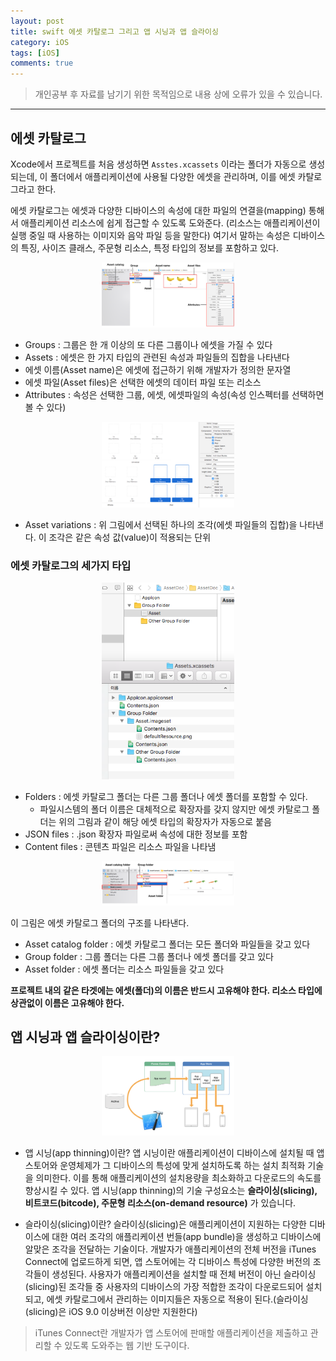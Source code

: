 ```yaml
---
layout: post
title: swift 에셋 카탈로그 그리고 앱 시닝과 앱 슬라이싱
category: iOS
tags: [iOS]
comments: true
---
```


> 개인공부 후 자료를 남기기 위한 목적임으로 내용 상에 오류가 있을 수 있습니다.    

<hr>

## 에셋 카탈로그

Xcode에서 프로젝트를 처음 생성하면 `Asstes.xcassets` 이라는 폴더가 자동으로 생성되는데, 이 폴더에서 애플리케이션에 사용될 다양한 에셋을 관리하며, 이를 에셋 카탈로그라고 한다.

에셋 카탈로그는 에셋과 다양한 디바이스의 속성에 대한 파일의 연결을(mapping) 통해서 애플리케이션 리소스에 쉽게 접근할 수 있도록 도와준다. (리소스는 애플리케이션이 실행 중일 때 사용하는 이미지와 음악 파일 등을 말한다) 여기서 말하는 속성은 디바이스의 특징, 사이즈 클래스, 주문형 리소스, 특정 타입의 정보를 포함하고 있다.

<center>
<figure>
<img src="/assets/post-img/swift/25.png" alt="" width="50%">
</figure>
</center>


- Groups : 그룹은 한 개 이상의 또 다른 그룹이나 에셋을 가질 수 있다
- Assets : 에셋은 한 가지 타입의 관련된 속성과 파일들의 집합을 나타낸다
- 에셋 이름(Asset name)은 에셋에 접근하기 위해 개발자가 정의한 문자열
- 에셋 파일(Asset files)은 선택한 에셋의 데이터 파일 또는 리소스
- Attributes : 속성은 선택한 그룹, 에셋, 에셋파일의 속성(속성 인스펙터를 선택하면 볼 수 있다)

<center>
<figure>
<img src="/assets/post-img/swift/26.png" alt="" width="50%">
</figure>
</center>

- Asset variations : 위 그림에서 선택된 하나의 조각(에셋 파일들의 집합)을 나타낸다. 이 조각은 같은 속성 값(value)이 적용되는 단위



### 에셋 카탈로그의 세가지 타입

<center>
<figure>
<img src="/assets/post-img/swift/27.png" alt="" width="50%">
</figure>
</center>

- Folders : 에셋 카탈로그 폴더는 다른 그룹 폴더나 에셋 폴더를 포함할 수 있다.
  - 파일시스템의 폴더 이름은 대체적으로 확장자를 갖지 않지만 에셋 카탈로그 폴더는 위의 그림과 같이 해당 에셋 타입의 확장자가 자동으로 붙음
- JSON files : .json 확장자 파일로써 속성에 대한 정보를 포함
- Content files : 콘텐츠 파일은 리소스 파일을 나타냄


<center>
<figure>
<img src="/assets/post-img/swift/28.png" alt="" width="50%">
</figure>
</center>


이 그림은 에셋 카탈로그 폴더의 구조를 나타낸다.

- Asset catalog folder : 에셋 카탈로그 폴더는 모든 폴더와 파일들을 갖고 있다
- Group folder : 그룹 폴더는 다른 그룹 폴더나 에셋 폴더를 갖고 있다
- Asset folder : 에셋 폴더는 리소스 파일들을 갖고 있다


**프로젝트 내의 같은 타겟에는 에셋(폴더)의 이름은 반드시 고유해야 한다. 리소스 타입에 상관없이 이름은 고유해야 한다.**


## 앱 시닝과 앱 슬라이싱이란?

<center>
<figure>
<img src="/assets/post-img/swift/29.png" alt="" width="50%">
</figure>
</center>

- 앱 시닝(app thinning)이란?
앱 시닝이란 애플리케이션이 디바이스에 설치될 때 앱 스토어와 운영체제가 그 디바이스의 특성에 맞게 설치하도록 하는 설치 최적화 기술을 의미한다. 이를 통해 애플리케이션의 설치용량을 최소화하고 다운로드의 속도를 향상시킬 수 있다. 앱 시닝(app thinning)의 기술 구성요소는 **슬라이싱(slicing), 비트코드(bitcode), 주문형 리소스(on-demand resource)** 가 있습니다.

- 슬라이싱(slicing)이란?
슬라이싱(slicing)은 애플리케이션이 지원하는 다양한 디바이스에 대한 여러 조각의 애플리케이션 번들(app bundle)을 생성하고 디바이스에 알맞은 조각을 전달하는 기술이다. 개발자가 애플리케이션의 전체 버전을 iTunes Connect에 업로드하게 되면, 앱 스토어에는 각 디바이스 특성에 다양한 버전의 조각들이 생성된다. 사용자가 애플리케이션을 설치할 때 전체 버전이 아닌 슬라이싱(slicing)된 조각들 중 사용자의 디바이스의 가장 적합한 조각이 다운로드되어 설치되고, 에셋 카탈로그에서 관리하는 이미지들은 자동으로 적용이 된다.(슬라이싱(slicing)은 iOS 9.0 이상버전 이상만 지원한다)

> iTunes Connect란 개발자가 앱 스토어에 판매할 애플리케이션을 제출하고 관리할 수 있도록 도와주는 웹 기반 도구이다.
